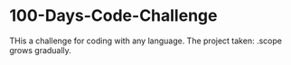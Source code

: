 # 100-Days-Code-Challenge
THis a challenge for coding with any language. 
 The project  taken:
        .scope grows gradually.
